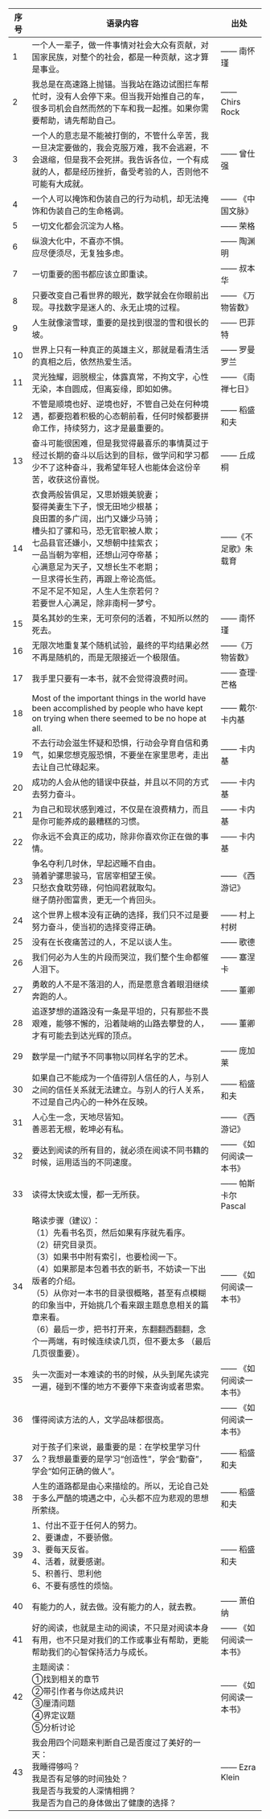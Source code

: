 | 序号 | 语录内容 | 出处 |
| ---- | ---- | ---- |
| 1 | 一个人一辈子，做一件事情对社会大众有贡献，对国家民族，对整个的社会，都是一种贡献，这才算是事业。 | —— 南怀瑾 |
| 2 | 我总是在高速路上抛锚。当我站在路边试图拦车帮忙时，没有人会停下来。但当我开始推自己的车，很多司机会自然而然的下车和我一起推。如果你需要帮助，请先帮助自己。 | —— Chirs Rock |
| 3 | 一个人的意志是不能被打倒的，不管什么辛苦，我一旦决定要做的，我会克服万难，我不会逃避，不会退缩，但是我不会死拼。我告诉各位，一个有成就的人，都是经历挫折，备受考验的人，否则他不可能有大成就。 | —— 曾仕强 |
| 4 | 一个人可以掩饰和伪装自己的行为动机，却无法掩饰和伪装自己的生命格调。 | —— 《中国文脉》 |
| 5 | 一切文化都会沉淀为人格。 | —— 荣格 |
| 6 | 纵浪大化中，不喜亦不惧。<br>应尽便须尽，无复独多虑。 | —— 陶渊明 |
| 7 | 一切重要的图书都应该立即重读。 | —— 叔本华 |
| 8 | 只要改变自己看世界的眼光，数学就会在你眼前出现。寻找数字是迷人的、永无止境的过程。 | —— 《万物皆数》 |
| 9 | 人生就像滚雪球，重要的是找到很湿的雪和很长的坡。 | —— 巴菲特 |
| 10 | 世界上只有一种真正的英雄主义，那就是看清生活的真相之后，依然热爱生活。 | —— 罗曼罗兰 |
| 11 | 灵光独耀，迥脱根尘，体露真常，不拘文字，心性无染，本自圆成，但离妄缘，即如如佛。 | —— 《南禅七日》 |
| 12 | 不管是顺境也好、逆境也好，不管自己处在何种境遇，都要抱着积极的心态朝前看，任何时候都要拼命工作，持续努力，这才是最重要的。 | —— 稻盛和夫 |
| 13 | 奋斗可能很困难，但是我觉得最喜乐的事情莫过于经过长期的奋斗以后达到的目标，做学问和学习都少不了这种奋斗，我希望年轻人也能体会这份辛苦，收获这份喜悦。 | —— 丘成桐 |
| 14 | 衣食两般皆俱足，又思娇娥美貌妻；<br>娶得美妻生下子，恨无田地少根基；<br>良田置的多广阔，出门又嫌少马骑；<br>槽头扣了骡和马，恐无官职被人欺；<br>七品县官还嫌小，又想朝中挂紫衣；<br>一品当朝为宰相，还想山河夺帝基；<br>心满意足为天子，又想长生不老期；<br>一旦求得长生药，再跟上帝论高低。<br>不足不足不知足，人生人生奈若何？<br>若要世人心满足，除非南柯一梦兮。| ——《不足歌》朱载育 |
| 15 | 莫名其妙的生来，无可奈何的活着，不知所以然的死去。 | —— 南怀瑾 |
| 16 | 无限次地重复某个随机试验，最终的平均结果必然不再是随机的，而是无限接近一个极限值。 | ——《万物皆数》|
| 17 | 我手里只要有一本书，就不会觉得浪费时间。 | —— 查理·芒格 |
| 18 | Most of the important things in the world have been accomplished by people who have kept on trying when there seemed to be no hope at all. | —— 戴尔·卡内基 |
| 19 | 不去行动会滋生怀疑和恐惧，行动会孕育自信和勇气，如果您想克服恐惧，不要坐在家里思考，走出去让自己忙碌起来。| —— 卡内基 |
| 20 | 成功的人会从他的错误中获益，并且以不同的方式去努力奋斗。 | —— 卡内基 |
| 21 | 为自己和现状感到难过，不仅是在浪费精力，而且是你可能养成的最糟糕的习惯。 | —— 卡内基 |
| 22 | 你永远不会真正的成功，除非你喜欢你正在做的事情。 | —— 卡内基 |
| 23 | 争名夺利几时休，早起迟睡不自由。<br>骑着驴骡思骏马，官居宰相望王侯。<br>只愁衣食耽劳碌，何怕阎君就取勾。<br>继子荫孙图富贵，更无一个肯回头。 | —— 《西游记》 |
| 24 | 这个世界上根本没有正确的选择，我们只不过是要努力奋斗，使当初的选择变得正确。 | —— 村上村树 |
| 25 | 没有在长夜痛苦过的人，不足以谈人生。 | —— 歌德 |
| 26 | 我们何必为人生的片段而哭泣，我们整个生命都催人泪下。 | —— 塞涅卡 | 
| 27 | 勇敢的人不是不落泪的人，而是愿意含着眼泪继续奔跑的人。 | —— 董卿 |
| 28 | 追逐梦想的道路没有一条是平坦的，只有那些不畏艰难，能够不懈的，沿着陡峭的山路去攀登的人，才有可能去到达光辉的顶点。 | —— 董卿 |
| 29 | 数学是一门赋予不同事物以同样名字的艺术。 | —— 庞加莱 | 
| 30 | 如果自己不能成为一个值得别人信任的人，与别人之间的信任关系就无法建立。与别人的行人关系，不过是自己内心的一种外在反映。 | —— 稻盛和夫 |
| 31 | 人心生一念，天地尽皆知。<br>善恶若无根，乾坤必有私。 | —— 《西游记》 |
| 32 | 要达到阅读的所有目的，就必须在阅读不同书籍的时候，运用适当的不同速度。 | —— 《如何阅读一本书》 | 
| 33 | 读得太快或太慢，都一无所获。 | —— 帕斯卡尔 Pascal |
| 34 | 略读步骤（建议）：<br>（1）先看书名页，然后如果有序就先看序。<br>（2）研究目录页。<br>（3）如果书中附有索引，也要检阅一下。<br>（4）如果那是本包着书衣的新书，不妨读一下出版者的介绍。<br>（5）从你对一本书的目录很概略，甚至有点模糊的印象当中，开始挑几个看来跟主题息息相关的篇章来看。<br>（6）最后一步，把书打开来，东翻翻西翻翻，念个一两端，有时候连续读几页，但不要太多 （最后几页很重要）。 | —— 《如何阅读一本书》 |
| 35 | 头一次面对一本难读的书的时候，从头到尾先读完一遍，碰到不懂的地方不要停下来查询或者思索。 | —— 《如何阅读一本书》 | 
| 36 | 懂得阅读方法的人，文学品味都很高。 | —— 《如何阅读一本书》 |
| 37 | 对于孩子们来说，最重要的是：在学校里学习什么？我想最重要的是学习“创造性”，学会“勤奋”，学会“如何正确的做人”。 | —— 稻盛和夫 |
| 38 | 人生的道路都是由心来描绘的。所以，无论自己处于多么严酷的境遇之中，心头都不应为悲观的思想所萦绕。 | —— 稻盛和夫 | 
| 39 | 1、付出不亚于任何人的努力。<br>2、要谦虚，不要骄傲。<br>3、要每天反省。<br>4、活着，就要感谢。<br>5、积善行、思利他<br>6、不要有感性的烦恼。 | —— 稻盛和夫 |
| 40 | 有能力的人，就去做。没有能力的人，就去教。 | —— 萧伯纳 |
| 41 | 好的阅读，也就是主动的阅读，不只是对阅读本身有用，也不只是对我们的工作或事业有帮助，更能帮助我们的心智保持活力与成长。 | —— 《如何阅读一本书》 |
| 42 | 主题阅读：<br>①找到相关的章节<br>②带引作者与你达成共识<br>③厘清问题<br>④界定议题<br>⑤分析讨论 | —— 《如何阅读一本书》 |
| 43 | 我会用四个问题来判断自己是否度过了美好的一天：<br>我睡得够吗？<br>我是否有足够的时间独处？<br>我是否与我爱的人深情相拥？<br>我是否为自己的身体做出了健康的选择？ | —— Ezra Klein |


